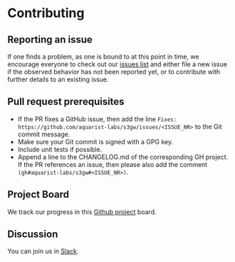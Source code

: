 # Contributing

## Reporting an issue

If one finds a problem, as one is bound to at this point in time, we encourage
everyone to check out our [issues list][1]
and either file a new issue if the observed behavior has not been reported
yet, or to contribute with further details to an existing issue.

## Pull request prerequisites

- If the PR fixes a GitHub issue, then add the line `Fixes: https://github.com/aquarist-labs/s3gw/issues/<ISSUE_NR>`
  to the Git commit message.
- Make sure your Git commit is signed with a GPG key.
- Include unit tests if possible.
- Append a line to the CHANGELOG.md of the corresponding GH project. If the
  PR references an issue, then please also add the comment `(gh#aquarist-labs/s3gw#<ISSUE_NR>)`.

## Project Board

We track our progress in this [Github project][2] board.

## Discussion

You can join us in [Slack][3].

[1]: https://github.com/aquarist-labs/s3gw/issues
[2]: https://join.slack.com/t/aquaristlabs/shared_invite/zt-nphn0jhg-QYKw__It8JPMkUR_sArOug
[3]: https://github.com/orgs/aquarist-labs/projects/5/views/1
